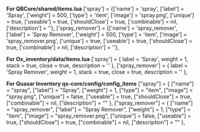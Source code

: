 **For QBCore/shared/items.lua**
['spray'] = {['name'] = 'spray', ['label'] = 'Spray', ['weight'] = 500, ['type'] = 'item', ['image'] = 'spray.png', ['unique'] = true, ['useable'] = true, 	['shouldClose'] = true, ['combinable'] = nil, ['description'] = ''},
['spray_remover'] = {['name'] = 'spray_remover', ['label'] = 'Spray Remover', ['weight'] = 500, ['type'] = 'item', ['image'] = 'spray_remover.png', ['unique'] = true, ['useable'] = true, 	['shouldClose'] = true, ['combinable'] = nil, ['description'] = ''},

**For Ox_inventory/data/items.lua**
['spray'] = {
    label = 'Spray',
    weight = 1,
    stack = true,
    close = true,
    description = ''
},
['spray_remover'] = {
    label = 'Spray Remover',
    weight = 1,
    stack = true,
    close = true,
    description = ''
},

**For Quasar Inventory qs-core/config/config_items**
["spray"] = {
    ["name"] = "spray",
    ["label"] = "Spray",
    ["weight"] = 1,
    ["type"] = "item",
    ["image"] = "spray.png",
    ["unique"] = false,
    ["useable"] = true,
    ["shouldClose"] = true,
    ["combinable"] = nil,
    ["description"] = ""
},
["spray_remover"] = {
    ["name"] = "spray_remover",
    ["label"] = "Spray Remover",
    ["weight"] = 1,
    ["type"] = "item",
    ["image"] = "spray_remover.png",
    ["unique"] = false,
    ["useable"] = true,
    ["shouldClose"] = true,
    ["combinable"] = nil,
    ["description"] = ""
},